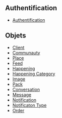 Authentification
-----

 - [Authentification](authentication.md)


Objets
-------

- [Client](client.md)
- [Communauty](community.md)
- [Place](place.md)
- [Feed](feed.md)
- [Happening](happening.md)
- [Happening Category](happening-category.md)
- [Image](image.md)
- [Pack](pack.md)
- [Conversation](conversation.md)
- [Message](message.md)
- [Notification](notification.md)
- [Notificaton Type](notification-type.md)
- [Order](order.md)

